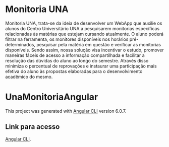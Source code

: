 # Monitoria UNA
Monitoria UNA, trata-se da ideia de desenvolver um WebApp que auxilie os alunos do Centro Universitário UNA a pesquisarem monitorias específicas relacionadas às matérias que estejam cursando atualmente. O aluno poderá filtrar na ferramenta, os monitores disponíveis nos horários pré-determinados, pesquisar pela matéria em questão  e verificar as monitorias disponíveis.
Sendo assim, nossa solução visa incentivar o estudo, promover maneiras fáceis de acesso a informação compartilhada e facilitar a resolução das dúvidas do aluno ao longo do semestre. Através disso minimiza o percentual de reprovações e instaurar uma participação mais efetiva do aluno às propostas elaboradas para o desenvolvimento acadêmico do mesmo.

# UnaMonitoriaAngular

This project was generated with [Angular CLI](https://github.com/angular/angular-cli) version 6.0.7.

## Link para acesso
[Angular CLI](https://viniciusrc15.github.io/monitoriaUna/).
